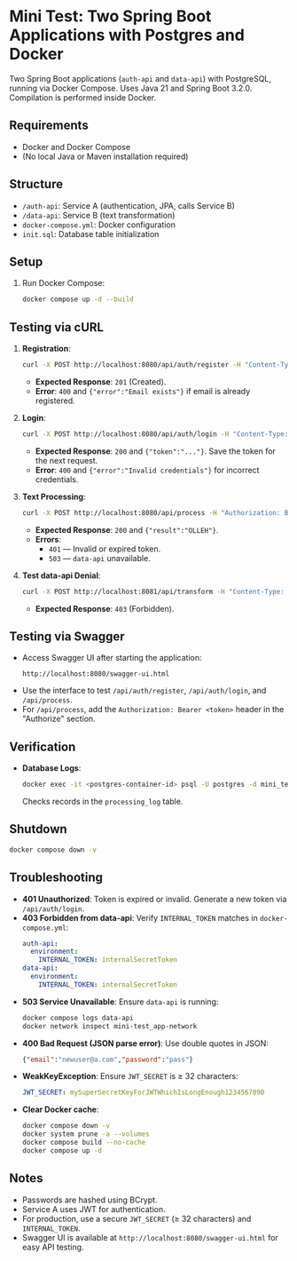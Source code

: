 # Mini Test: Two Spring Boot Applications with Postgres and Docker

Two Spring Boot applications (`auth-api` and `data-api`) with PostgreSQL, running via Docker Compose. Uses Java 21 and Spring Boot 3.2.0. Compilation is performed inside Docker.

## Requirements
- Docker and Docker Compose
- (No local Java or Maven installation required)

## Structure
- `/auth-api`: Service A (authentication, JPA, calls Service B)
- `/data-api`: Service B (text transformation)
- `docker-compose.yml`: Docker configuration
- `init.sql`: Database table initialization

## Setup
1. Run Docker Compose:
   ```bash
   docker compose up -d --build
   ```

## Testing via cURL
1. **Registration**:
   ```bash
   curl -X POST http://localhost:8080/api/auth/register -H "Content-Type: application/json" -d "{\"email\":\"newuser@a.com\",\"password\":\"pass\"}" -w "%{http_code}"
   ```
   - **Expected Response**: `201` (Created).
   - **Error**: `400` and `{"error":"Email exists"}` if email is already registered.

2. **Login**:
   ```bash
   curl -X POST http://localhost:8080/api/auth/login -H "Content-Type: application/json" -d "{\"email\":\"newuser@a.com\",\"password\":\"pass\"}" -w "%{http_code}"
   ```
   - **Expected Response**: `200` and `{"token":"..."}`. Save the token for the next request.
   - **Error**: `400` and `{"error":"Invalid credentials"}` for incorrect credentials.

3. **Text Processing**:
   ```bash
   curl -X POST http://localhost:8080/api/process -H "Authorization: Bearer <token>" -H "Content-Type: application/json" -d "{\"text\":\"hello\"}" -w "%{http_code}"
   ```
   - **Expected Response**: `200` and `{"result":"OLLEH"}`.
   - **Errors**:
     - `401` — Invalid or expired token.
     - `503` — `data-api` unavailable.

4. **Test data-api Denial**:
   ```bash
   curl -X POST http://localhost:8081/api/transform -H "Content-Type: application/json" -d "{\"text\":\"test\"}" -w "%{http_code}"
   ```
   - **Expected Response**: `403` (Forbidden).

## Testing via Swagger
- Access Swagger UI after starting the application:
  ```
  http://localhost:8080/swagger-ui.html
  ```
- Use the interface to test `/api/auth/register`, `/api/auth/login`, and `/api/process`.
- For `/api/process`, add the `Authorization: Bearer <token>` header in the "Authorize" section.

## Verification
- **Database Logs**:
  ```bash
  docker exec -it <postgres-container-id> psql -U postgres -d mini_test -c "SELECT * FROM processing_log;"
  ```
  Checks records in the `processing_log` table.

## Shutdown
```bash
docker compose down -v
```

## Troubleshooting
- **401 Unauthorized**: Token is expired or invalid. Generate a new token via `/api/auth/login`.
- **403 Forbidden from data-api**: Verify `INTERNAL_TOKEN` matches in `docker-compose.yml`:
  ```yaml
  auth-api:
    environment:
      INTERNAL_TOKEN: internalSecretToken
  data-api:
    environment:
      INTERNAL_TOKEN: internalSecretToken
  ```
- **503 Service Unavailable**: Ensure `data-api` is running:
  ```bash
  docker compose logs data-api
  docker network inspect mini-test_app-network
  ```
- **400 Bad Request (JSON parse error)**: Use double quotes in JSON:
  ```json
  {"email":"newuser@a.com","password":"pass"}
  ```
- **WeakKeyException**: Ensure `JWT_SECRET` is ≥ 32 characters:
  ```yaml
  JWT_SECRET: mySuperSecretKeyForJWTWhichIsLongEnough1234567890
  ```
- **Clear Docker cache**:
  ```bash
  docker compose down -v
  docker system prune -a --volumes
  docker compose build --no-cache
  docker compose up -d
  ```

## Notes
- Passwords are hashed using BCrypt.
- Service A uses JWT for authentication.
- For production, use a secure `JWT_SECRET` (≥ 32 characters) and `INTERNAL_TOKEN`.
- Swagger UI is available at `http://localhost:8080/swagger-ui.html` for easy API testing.
